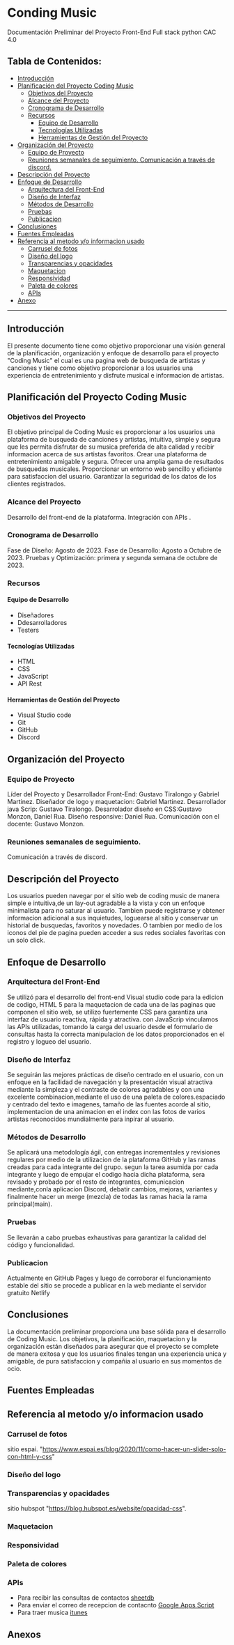 
# Conding Music

Documentación Preliminar del Proyecto Front-End Full stack python CAC 4.0

## Tabla de Contenidos:

- [Introducción](#Introducción)
- [Planificación del Proyecto Coding Music](##planificación-del-proyecto-coding-music)
  - [Objetivos del Proyecto](#objetivos-del-proyecto)
  - [Alcance del Proyecto](#alcance-del-proyecto)
  - [Cronograma de Desarrollo](#cronograma-de-desarrollo)
  - [Recursos](#Recursos)
    - [Equipo de Desarrollo](#equipo-de-desarrollo)
    - [Tecnologías Utilizadas](#tecnologías-utilizadas)
    - [Herramientas de Gestión del Proyecto](#herramientas-de-gestión-del-proyecto)
- [Organización del Proyecto](#organización-del-proyecto)
  - [Equipo de Proyecto](#equipo-de-proyecto)
  - [Reuniones semanales de seguimiento. Comunicación a través de discord.](#reuniones-semanales-de-seguimiento)
- [Descripción del Proyecto](#descripción-del-proyecto)
- [Enfoque de Desarrollo](#enfoque-de-desarrollo)
  - [Arquitectura del Front-End](#arquitectura-del-front-end)
  - [Diseño de Interfaz](#diseño-de-interfaz)
  - [Métodos de Desarrollo](#métodos-de-desarrollo)
  - [Pruebas](#pruebas)
  - [Publicacion](#publicacion)
- [Conclusiones](#conclusiones)
- [Fuentes Empleadas](#fuentes-empleadas)
- [Referencia al metodo y/o informacion usado](#referencia-al-metodo-yo-informacion-usado)
  - [Carrusel de fotos](#publicacion)
  - [Diseño del logo](#diseño-del-logo)
  - [Transparencias y opacidades](#transparencias-y-opacidades)
  - [Maquetacion](#maquetacion)
  - [Responsividad](#responsividad)
  - [Paleta de colores](#paleta-de-colores)
  - [APIs](#apis)
- [Anexo](#anexos)

***

## Introducción
El presente documento tiene como objetivo proporcionar una visión general de la planificación, organización y enfoque de desarrollo para el proyecto "Coding Music" el cual es una pagina web de busqueda de artistas y canciones y tiene como objetivo proporcionar a los usuarios una experiencia de entretenimiento y disfrute musical e informacion de artistas.

## Planificación del Proyecto Coding Music

### Objetivos del Proyecto

El objetivo principal de Coding Music es proporcionar a los usuarios una plataforma de busqueda de canciones y artistas, intuitiva, simple y segura que les permita disfrutar de su musica preferida de alta calidad y recibir informacion acerca de sus artistas favoritos.
Crear una plataforma de entretenimiento amigable y segura.
Ofrecer una amplia gama de resultados de busquedas musicales.
Proporcionar un entorno web sencillo y eficiente para satisfaccion del usuario.
Garantizar la seguridad de los datos de los clientes registrados.

### Alcance del Proyecto

Desarrollo del front-end de la plataforma.
Integración con APIs .

### Cronograma de Desarrollo

Fase de Diseño: Agosto de 2023.
Fase de Desarrollo: Agosto a Octubre de 2023.
Pruebas y Optimización: primera y segunda semana de octubre de 2023.

### Recursos

#### Equipo de Desarrollo
- Diseñadores
- Ddesarrolladores
- Testers

#### Tecnologías Utilizadas
- HTML
- CSS
- JavaScript
- API Rest
#### Herramientas de Gestión del Proyecto
- Visual Studio code
- Git
- GitHub
- Discord
  
## Organización del Proyecto

### Equipo de Proyecto

Líder del Proyecto y Desarrollador Front-End: Gustavo Tiralongo y Gabriel Martinez.
Diseñador de logo y maquetacion: Gabriel Martinez.
Desarrollador java Scrip: Gustavo Tiralongo.
Desarrolador diseño en CSS:Gustavo Monzon, Daniel Rua.
Diseño responsive: Daniel Rua.
Comunicación con el docente: Gustavo Monzon.

### Reuniones semanales de seguimiento.
Comunicación a través de discord.

## Descripción del Proyecto
Los usuarios pueden navegar por el sitio web de coding music de manera simple e intuitiva,de un lay-out agradable a la vista y con un enfoque minimalista para no saturar al usuario.
Tambien puede registrarse y obtener informacion adicional a sus inquietudes, loguearse al sitio y conservar un historial de busquedas, favoritos y novedades. 
O tambien por medio de los iconos del pie de pagina pueden acceder a sus redes sociales favoritas con un solo click. 

## Enfoque de Desarrollo

### Arquitectura del Front-End
Se utilizó para el desarrollo del front-end Visual studio code para la edicion de codigo, HTML 5 para la maquetacion de cada una de las paginas que componen el sitio web, se utilizo fuertemente CSS para garantiza una interfaz de usuario reactiva, rápida y atractiva. con JavaScrip vinculamos las APIs utilizadas, tomando la carga del usuario desde el formulario de consultas hasta la correcta manipulacion de los datos proporcionados en el registro y logueo del usuario.

### Diseño de Interfaz
Se seguirán las mejores prácticas de diseño centrado en el usuario, con un enfoque en la facilidad de navegación y la presentación visual atractiva mediante la simpleza y el contraste de colores agradables y con una excelente combinacion,mediante el uso de una paleta de colores.espaciado y centrado del texto e imagenes, tamaño de las fuentes acorde al sitio, implementacion de una animacion en el index con las fotos de varios artistas reconocidos mundialmente para inpirar al usuario.

### Métodos de Desarrollo
Se aplicará una metodología ágil, con entregas incrementales y revisiones regulares por medio de la utilizacion de la plataforma GitHub y las ramas creadas para cada integrante del grupo. segun la tarea asumida por cada integrante y luego de empujar el codigo hacia dicha plataforma, sera revisado y probado por el resto de integrantes, comunicacion mediante,conla aplicacion Discord, debatir cambios, mejoras, variantes y finalmente hacer un merge (mezcla) de todas las ramas hacia la rama principal(main).

### Pruebas
Se llevarán a cabo pruebas exhaustivas para garantizar la calidad del código y funcionalidad.

### Publicacion
Actualmente en GitHub Pages y luego de corroborar el funcionamiento estable del sitio se procede a publicar en la web mediante el servidor gratuito Netlify

## Conclusiones
La documentación preliminar proporciona una base sólida para el desarrollo de Coding Music. Los objetivos, la planificación, maquetacion y la organización están diseñados para asegurar que el proyecto se complete de manera exitosa y que los usuarios finales tengan una experiencia unica y amigable, de pura satisfaccion y compañia al usuario en sus momentos de ocio.

## Fuentes Empleadas

## Referencia al metodo y/o informacion usado

### Carrusel de fotos
sitio espai. "https://www.espai.es/blog/2020/11/como-hacer-un-slider-solo-con-html-y-css"

### Diseño del logo

### Transparencias y opacidades
sitio hubspot  "https://blog.hubspot.es/website/opacidad-css".

### Maquetacion

### Responsividad

### Paleta de colores

### APIs
- Para recibir las consultas de contactos [sheetdb](https://docs.sheetdb.io/)
- Para enviar el correo de recepcion de contacnto [Google Apps Script](https://developers.google.com/apps-script)
- Para traer musica [itunes](https://developer.apple.com/library/archive/documentation/AudioVideo/Conceptual/iTuneSearchAPI/index.html#//apple_ref/doc/uid/TP40017632-CH3-SW1)

## Anexos
 
